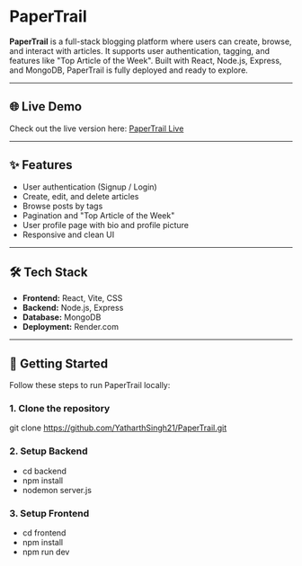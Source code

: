 # PaperTrail

**PaperTrail** is a full-stack blogging platform where users can create, browse, and interact with articles. It supports user authentication, tagging, and features like "Top Article of the Week". Built with React, Node.js, Express, and MongoDB, PaperTrail is fully deployed and ready to explore.

---

## 🌐 Live Demo

Check out the live version here: [PaperTrail Live](https://papertrail-frontend-so66.onrender.com/)

---

## ✨ Features

- User authentication (Signup / Login)
- Create, edit, and delete articles
- Browse posts by tags
- Pagination and "Top Article of the Week"
- User profile page with bio and profile picture
- Responsive and clean UI

---

## 🛠 Tech Stack

- **Frontend:** React, Vite, CSS  
- **Backend:** Node.js, Express  
- **Database:** MongoDB  
- **Deployment:** Render.com

---

## 🚀 Getting Started

Follow these steps to run PaperTrail locally:

### 1. Clone the repository
git clone https://github.com/YatharthSingh21/PaperTrail.git

### 2. Setup Backend
- cd backend
- npm install
- nodemon server.js

### 3. Setup Frontend
- cd frontend
- npm install
- npm run dev
